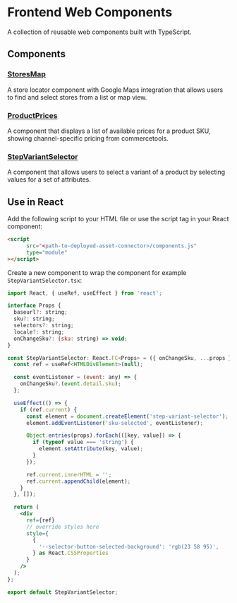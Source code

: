 # Frontend Web Components

A collection of reusable web components built with TypeScript.

## Components

### [StoresMap](./src/components/stores-map/README.md)
A store locator component with Google Maps integration that allows users to find and select stores from a list or map view.

### [ProductPrices](./src/components/product-prices/README.md)
A component that displays a list of available prices for a product SKU, showing channel-specific pricing from commercetools.

### [StepVariantSelector](./src/components/step-variant-selector/README.md)
A component that allows users to select a variant of a product by selecting values for a set of attributes.


## Use in React
Add the following script to your HTML file or use the script tag in your React component:

```html
<script
      src="<path-to-deployed-asset-connector>/components.js"
      type="module"
></script>
```
Create a new component to wrap the component for example `StepVariantSelector.tsx`:

```jsx
import React, { useRef, useEffect } from 'react';

interface Props {
  baseurl?: string;
  sku?: string;
  selectors?: string;
  locale?: string;
  onChangeSku?: (sku: string) => void;
}

const StepVariantSelector: React.FC<Props> = ({ onChangeSku, ...props }) => {
  const ref = useRef<HTMLDivElement>(null);

  const eventListener = (event: any) => {
    onChangeSku?.(event.detail.sku);
  };

  useEffect(() => {
    if (ref.current) {
      const element = document.createElement('step-variant-selector');
      element.addEventListener('sku-selected', eventListener);

      Object.entries(props).forEach(([key, value]) => {
        if (typeof value === 'string') {
          element.setAttribute(key, value);
        }
      });

      ref.current.innerHTML = '';
      ref.current.appendChild(element);
    }
  }, []);

  return (
    <div
      ref={ref}
      // override styles here
      style={
        {
          '--selector-button-selected-background': 'rgb(23 58 95)',
        } as React.CSSProperties
      }
    />
  );
};

export default StepVariantSelector;
```


